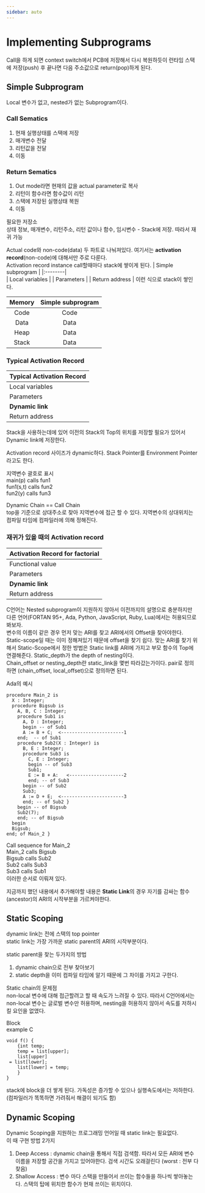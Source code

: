 ```yaml
---
sidebar: auto
---
```

# Implementing Subprograms

Call을 하게 되면 context switch에서 PCB에 저장해서 다시 복원하듯이 런타임 스택에 저장(push) 후 끝나면 다음 주소값으로 return(pop)하게 된다.  

## Simple Subprogram
Local 변수가 없고, nested가 없는 Subprogram이다.  
### Call Sematics  
1) 현재 실행상태를 스택에 저장
2) 매개변수 전달
3) 리턴값을 전달
4) 이동

### Return Sematics
1) Out mode라면 현재의 값을 actual parameter로 복사
2) 리턴이 함수라면 함수값이 리턴
3) 스택에 저장된 실행상태 복원  
4) 이동

필요한 저장소  
상태 정보, 매개변수, 리턴주소, 리턴 값이나 함수, 임시변수 - Stack에 저장. 따라서 재귀 가능  

Actual code와 non-code(data) 두 파트로 나눠져있다. 여기서는 **activation record**(non-code)에 대해서만 주로 다룬다.  
Activation record instance call할때마다 stack에 쌓이게 된다.
| Simple subprogram |
|:--------|  
| Local variables |
| Parameters |
| Return address |
이런 식으로 stack이 쌓인다.  

| Memory | Simple subprogram |
|:--------:|:--------:|  
| Code | Code |
| Data | Data |
| Heap | Data |
| Stack | Data |

### Typical Activation Record
| Typical Activation Record |
|:--------|  
| Local variables |
| Parameters |
| **Dynamic link** |
| Return address |
Stack을 사용하는데에 있어 이전의 Stack의 Top의 위치를 저장할 필요가 있어서 Dynamic link에 저장한다.  

Activation record 사이즈가 dynamic하다. 
Stack Pointer를 Environment Pointer라고도 한다.  

지역변수 괄호로 표시  
main(p) calls fun1  
fun1(s,t) calls fun2  
fun2(y) calls fun3  

Dynamic Chain == Call Chain  
top을 기준으로 상대주소로 찾아 지역변수에 접근 할 수 있다. 지역변수의 상대위치는 컴파일 타임에 컴파일러에 의해 정해진다.  

### 재귀가 있을 때의 Activation record  
| Activation Record for factorial|
|:--------|
| Functional value |
| Parameters |
| **Dynamic link** |
| Return address |

C언어는 Nested subprogram이 지원하지 않아서 이전까지의 설명으로 충분하지만 다른 언어(FORTAN 95+, Ada, Python, JavaScript, Ruby, Lua)에서는 허용되므로 봐보자.  
변수의 이름이 같은 경우 먼저 맞는 ARI를 찾고 ARI에서의 Offset을 찾아야한다.  
Static-scope일 때는 이미 정해져있기 때문에 offset을 찾기 쉽다. 맞는 ARI를 찾기 위해서 Static-Scope에서 정한 방법은 Static link를 ARI에 가지고 부모 함수의 Top에 연결해준다. Static_depth가 the depth of nesting이다.  
Chain_offset or nesting_depth란 static_link을 몇번 따라갔는가이다. pair로 정의하면 (chain_offset, local_offset)으로 정의하면 된다.  

Ada의 예시
```
procedure Main_2 is
  X : Integer;
  procedure Bigsub is
    A, B, C : Integer;
    procedure Sub1 is
      A, D : Integer;
      begin -- of Sub1
      A := B + C;  <-----------------------1
    end;  -- of Sub1
    procedure Sub2(X : Integer) is
      B, E : Integer;
      procedure Sub3 is
        C, E : Integer;
        begin -- of Sub3
        Sub1;
        E := B + A:   <--------------------2
        end; -- of Sub3
      begin -- of Sub2
      Sub3;
      A := D + E;  <-----------------------3
      end; -- of Sub2 }
    begin -- of Bigsub
    Sub2(7);
    end; -- of Bigsub
  begin
  Bigsub;
end; of Main_2 }
```
Call sequence for Main_2  
Main_2 calls Bigsub  
Bigsub calls Sub2  
Sub2 calls Sub3  
Sub3 calls Sub1  
이러한 순서로 이뤄져 있다.  

지금까지 했던 내용에서 추가해야할 내용은 **Static Link**의 경우 자기를 감싸는 함수(ancestor)의 ARI의 시작부분을 가르켜야한다.  

## Static Scoping

dynamic link는 전에 스택의 top pointer  
static link는 가장 가까운 static parent의 ARI의 시작부분이다.  

static parent을 찾는 두가지의 방법  
1) dynamic chain으로 전부 찾아보기
2) static depth을 이미 컴파일 타임에 알기 때문에 그 차이를 가지고 구한다.  

Static chain의 문제점  
non-local 변수에 대해 접근할려고 할 때 속도가 느려질 수 있다. 따라서 C언어에서는 non-local 변수는 글로벌 변수만 허용하며, nesting을 허용하지 않아서 속도를 저하시킬 요인을 없앴다.  

Block  
example C
```
void f() {
	{int temp;
	temp = list[upper];
	list[upper]
 = list[lower];
	list[lower] = temp;
	}	
}

```
stack에 block을 더 쌓게 된다. 가독성은 증가할 수 있으나 실행속도에서는 저하한다. (컴파일러가 똑똑하면 가려줘서 해결이 되기도 함)  

## Dynamic Scoping
Dynamic Scoping을 지원하는 프로그래밍 언어일 때 static link는 필요없다.  
이 때 구현 방법 2가지
1) Deep Access : dynamic chain을 통해서 직접 검색함. 따라서 모든 ARI에 변수 이름을 저장할 공간을 가지고 있어야한다. 검색 시간도 오래걸린다 (worst : 전부 다 찾음)
2) Shallow Access : 변수 마다 스택을 만들어서 쓰이는 함수들을 하나씩 쌓아놓는다. 스택의 탑에 위치한 함수가 현재 쓰이는 위치이다.  